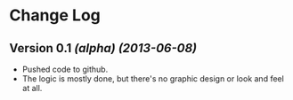 Change Log
==========


Version 0.1 *(alpha)* *(2013-06-08)*
--------------------------

 * Pushed code to github.
 * The logic is mostly done, but there's no graphic design or look and feel at all.